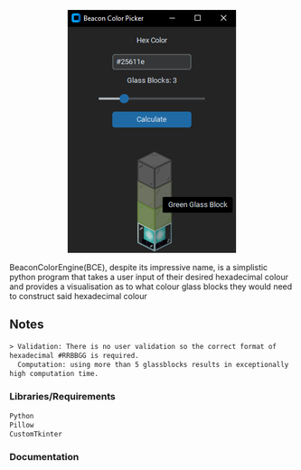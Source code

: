 <p align="center">
    <img src="https://github.com/Nyxzore/MC-Beacon/blob/main/Description/uiExample.png?raw=true">
</p>

BeaconColorEngine(BCE), despite its impressive name, is a simplistic python program that takes a user input of their desired hexadecimal colour and provides a visualisation as to what colour glass blocks they would need to construct said hexadecimal colour

## Notes
```
> Validation: There is no user validation so the correct format of hexadecimal #RRBBGG is required.
  Computation: using more than 5 glassblocks results in exceptionally high computation time.
```
### Libraries/Requirements
```
Python
Pillow
CustomTkinter
```

### Documentation
